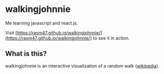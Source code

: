 # walkingjohnnie

Me learning javascript and react.js.

Visit [https://rasm47.github.io/walkingjohnnie/](https://rasm47.github.io/walkingjohnnie/) to see it in action.

## What is this?

walkingjohnnie is an interactive visualization of a random walk ([wikipedia](https://en.wikipedia.org/wiki/Random_walk)).
